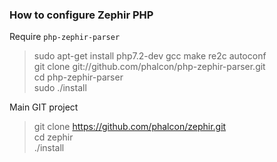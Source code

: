 ### How to configure Zephir PHP

Require `php-zephir-parser`

> sudo apt-get install php7.2-dev gcc make re2c autoconf  
> git clone git://github.com/phalcon/php-zephir-parser.git  
> cd php-zephir-parser  
> sudo ./install  

Main GIT project
> git clone https://github.com/phalcon/zephir.git  
> cd zephir  
> ./install
